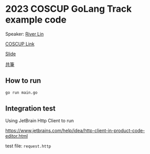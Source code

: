 # 2023 COSCUP GoLang Track example code

Speaker: [River Lin](https://www.linkedin.com/in/river-lin-hunghao/)

[COSCUP Link](https://coscup.org/2023/zh-TW/session/7VMFMQ)

[Slide](https://docs.google.com/presentation/d/1Kwxk1lrX3HNpX7YEBkVgu9RWmyPcq2RleUzFzYHUL_0/edit?usp=sharing)

[共筆](https://hackmd.io/@coscup/H1X0x1yi3)

## How to run

```bash
go run main.go
```

## Integration test

Using JetBrain Http Client to run 

https://www.jetbrains.com/help/idea/http-client-in-product-code-editor.html

test file: `request.http`
